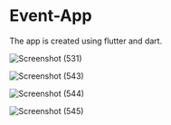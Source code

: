 # Event-App
The app is created using flutter and dart.


![Screenshot (531)](https://user-images.githubusercontent.com/80529211/126822183-fd4a8aac-b045-4378-823f-560070fdfb5c.png)

![Screenshot (543)](https://user-images.githubusercontent.com/80529211/127698529-f467321f-3769-4c7a-b22a-98da46689090.png)

![Screenshot (544)](https://user-images.githubusercontent.com/80529211/127698645-f2b46edc-03ef-4f72-94f4-332ae8d28b60.png)

![Screenshot (545)](https://user-images.githubusercontent.com/80529211/127698675-679a48e8-ccbb-43f2-93c0-cb43f28381eb.png)







